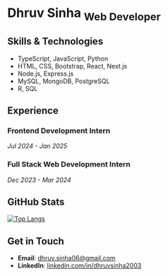 # Dhruv Sinha <sub>Web Developer</sub>

## Skills & Technologies
- TypeScript, JavaScript, Python
- HTML, CSS, Bootstrap, React, Next.js
- Node.js, Express.js
- MySQL, MongoDB, PostgreSQL
- R, SQL

## Experience
### Frontend Development Intern
*Jul 2024 - Jan 2025*

### Full Stack Web Development Intern
*Dec 2023 - Mar 2024*

## GitHub Stats
[![Top Langs](https://github-readme-stats.vercel.app/api/top-langs/?username=DhruvSinha2003&layout=compact&theme=github_dark)](https://github.com/anuraghazra/github-readme-stats)

## Get in Touch
- **Email**: [dhruv.sinha06@gmail.com](mailto:dhruv.sinha06@gmail.com)
- **LinkedIn**: [linkedin.com/in/dhruvsinha2003](https://www.linkedin.com/in/dhruvsinha2003)
